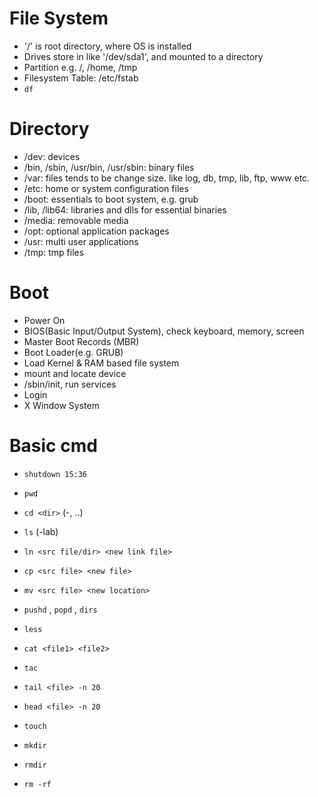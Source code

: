 # File System
* '/' is root directory, where OS is installed
* Drives store in like '/dev/sda1', and mounted to a directory
* Partition e.g. /, /home, /tmp
* Filesystem Table: /etc/fstab
* `df`

# Directory
* /dev: devices
* /bin, /sbin, /usr/bin, /usr/sbin: binary files
* /var: files tends to be change size. like log, db, tmp, lib, ftp, www etc.
* /etc: home or system configuration files
* /boot: essentials to boot system, e.g. grub
* /lib, /lib64: libraries and dlls for essential binaries
* /media: removable media
* /opt: optional application packages
* /usr: multi user applications
* /tmp: tmp files

# Boot
* Power On
* BIOS(Basic Input/Output System), check keyboard, memory, screen
* Master Boot Records (MBR)
* Boot Loader(e.g. GRUB)
* Load Kernel & RAM based file system
* mount and locate device
* /sbin/init, run services
* Login
* X Window System

# Basic cmd
* `shutdown 15:36`
* `pwd`
* `cd <dir>` (-, \.\.)
* `ls` (-lab)
* `ln <src file/dir> <new link file>`
* `cp <src file> <new file>`
* `mv <src file> <new location>`
* `pushd` , `popd` , `dirs`

* `less`
* `cat <file1> <file2>`
* `tac`
* `tail <file> -n 20`
* `head <file> -n 20`
* `touch`
* `mkdir`
* `rmdir`
* `rm -rf`
